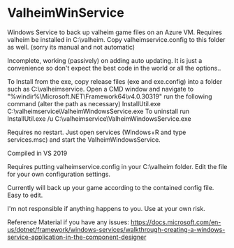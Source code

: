 # ValheimWinService
Windows Service to back up valheim game files on an Azure VM. Requires valheim be installed in C:\valheim. Copy valheimservice.config to this folder as well. (sorry its manual and not automatic)

Incomplete, working (passively) on adding auto updating. It is just a convenience so don't expect the best code in the world or all the options..

To Install from the exe, copy release files (exe and exe.config) into a folder such as C:\valheimservice.
Open a CMD window and navigate to
"%windir%\Microsoft.NET\Framework64\v4.0.30319\"
run the following command (alter the path as necessary)
InstallUtil.exe C:\valheimservice\ValheimWindowsService.exe
To uninstall run InstallUtil.exe /u C:\valheimservice\ValheimWindowsService.exe

Requires no restart.
Just open services (Windows+R and type services.msc) and start the ValheimWindowsService.

Compiled in VS 2019

Requires putting valheimservice.config in your C:\valheim folder. Edit the file for your own configuration settings.

Currently will back up your game according to the contained config file. Easy to edit. 

I'm not responsible if anything happens to you. Use at your own risk.

Reference Material if you have any issues:
https://docs.microsoft.com/en-us/dotnet/framework/windows-services/walkthrough-creating-a-windows-service-application-in-the-component-designer
